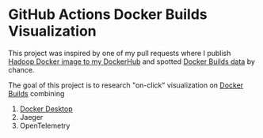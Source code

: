GitHub Actions Docker Builds Visualization
==========================================

This project was inspired by one of my pull requests where I publish
[Hadoop Docker image to my DockerHub](https://github.com/QubitPi/hadoop/pull/2) and spotted
[Docker Builds data](https://github.com/QubitPi/hadoop/actions/runs/15796871290) by chance. 

The goal of this project is to research "on-click" visualization on
[Docker Builds](https://docker.qubitpi.org/desktop/use-desktop/builds/) combining

1. [Docker Desktop](https://www.docker.com/blog/new-beta-feature-deep-dive-into-github-actions-docker-builds-with-docker-desktop)
2. Jaeger
3. OpenTelemetry
